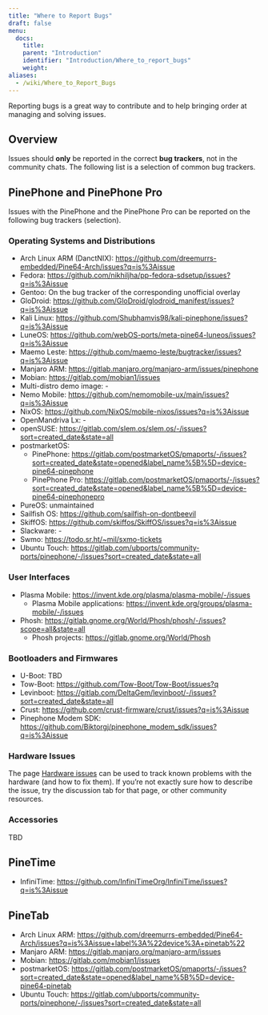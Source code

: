 ```yaml
---
title: "Where to Report Bugs"
draft: false
menu:
  docs:
    title:
    parent: "Introduction"
    identifier: "Introduction/Where_to_report_bugs"
    weight:
aliases:
  - /wiki/Where_to_Report_Bugs
---
```


Reporting bugs is a great way to contribute and to help bringing order at managing and solving issues.

## Overview

Issues should **only** be reported in the correct **bug trackers**, not in the community chats. The following list is a selection of common bug trackers.

## PinePhone and PinePhone Pro

Issues with the PinePhone and the PinePhone Pro can be reported on the following bug trackers (selection).

### Operating Systems and Distributions

* Arch Linux ARM (DanctNIX): https://github.com/dreemurrs-embedded/Pine64-Arch/issues?q=is%3Aissue
* Fedora: https://github.com/nikhiljha/pp-fedora-sdsetup/issues?q=is%3Aissue
* Gentoo: On the bug tracker of the corresponding unofficial overlay
* GloDroid: https://github.com/GloDroid/glodroid_manifest/issues?q=is%3Aissue
* Kali Linux: https://github.com/Shubhamvis98/kali-pinephone/issues?q=is%3Aissue
* LuneOS: https://github.com/webOS-ports/meta-pine64-luneos/issues?q=is%3Aissue
* Maemo Leste: https://github.com/maemo-leste/bugtracker/issues?q=is%3Aissue
* Manjaro ARM: https://gitlab.manjaro.org/manjaro-arm/issues/pinephone
* Mobian: https://gitlab.com/mobian1/issues
* Multi-distro demo image: -
* Nemo Mobile: https://github.com/nemomobile-ux/main/issues?q=is%3Aissue
* NixOS: https://github.com/NixOS/mobile-nixos/issues?q=is%3Aissue
* OpenMandriva Lx: -
* openSUSE: https://gitlab.com/slem.os/slem.os/-/issues?sort=created_date&state=all
* postmarketOS:
  * PinePhone: https://gitlab.com/postmarketOS/pmaports/-/issues?sort=created_date&state=opened&label_name%5B%5D=device-pine64-pinephone
  * PinePhone Pro: https://gitlab.com/postmarketOS/pmaports/-/issues?sort=created_date&state=opened&label_name%5B%5D=device-pine64-pinephonepro
* PureOS: unmaintained
* Sailfish OS: https://github.com/sailfish-on-dontbeevil
* SkiffOS: https://github.com/skiffos/SkiffOS/issues?q=is%3Aissue
* Slackware: -
* Swmo: https://todo.sr.ht/~mil/sxmo-tickets
* Ubuntu Touch: https://gitlab.com/ubports/community-ports/pinephone/-/issues?sort=created_date&state=all

### User Interfaces

* Plasma Mobile: https://invent.kde.org/plasma/plasma-mobile/-/issues
  * Plasma Mobile applications: https://invent.kde.org/groups/plasma-mobile/-/issues
* Phosh: https://gitlab.gnome.org/World/Phosh/phosh/-/issues?scope=all&state=all
  * Phosh projects: https://gitlab.gnome.org/World/Phosh

### Bootloaders and Firmwares

* U-Boot: TBD
* Tow-Boot: https://github.com/Tow-Boot/Tow-Boot/issues?q
* Levinboot: https://gitlab.com/DeltaGem/levinboot/-/issues?sort=created_date&state=all
* Crust: https://github.com/crust-firmware/crust/issues?q=is%3Aissue
* Pinephone Modem SDK: https://github.com/Biktorgj/pinephone_modem_sdk/issues?q=is%3Aissue

### Hardware Issues

The page [Hardware issues](/documentation/PinePhone/Hardware_fixes_and_mods/Hardware_issues) can be used to track known problems with the hardware (and how to fix them). If you’re not exactly sure how to describe the issue, try the discussion tab for that page, or other community resources.

### Accessories

TBD

## PineTime

* InfiniTime: https://github.com/InfiniTimeOrg/InfiniTime/issues?q=is%3Aissue

## PineTab

* Arch Linux ARM: https://github.com/dreemurrs-embedded/Pine64-Arch/issues?q=is%3Aissue+label%3A%22device%3A+pinetab%22
* Manjaro ARM: https://gitlab.manjaro.org/manjaro-arm/issues
* Mobian: https://gitlab.com/mobian1/issues
* postmarketOS: https://gitlab.com/postmarketOS/pmaports/-/issues?sort=created_date&state=opened&label_name%5B%5D=device-pine64-pinetab
* Ubuntu Touch: https://gitlab.com/ubports/community-ports/pinephone/-/issues?sort=created_date&state=all
